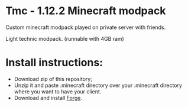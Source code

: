 # Tmc - 1.12.2 Minecraft modpack
Custom minecraft modpack played on private server with friends.

Light technic modpack. (runnable with 4GB ram)

# Install instructions:
- Download zip of this repository;
- Unzip it and paste .minecraft directory over your .minecraft directory where you want to have your client.
- Download and install [Forge](https://files.minecraftforge.net/maven/net/minecraftforge/forge/index_1.12.2.html).
